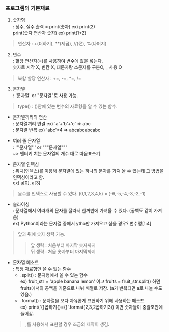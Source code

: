### 프로그램의 기본재료
1. 숫자형\
: 정수, 실수
출력 = print(숫자) ex) print(2)\
       print(숫자 연산자 숫자) ex) print(1+2)
>연산자 : +(더하기), **(제곱), //(몫), %(나머지)

2. 변수\
: 할당 연산자(=)를 사용하여 변수에 값을 넣는다.\
  숫자로 시작 X, 빈칸 X, 대문자랑 소문자를 구분O, _ 사용 O
>복합 할당 연산자 : +=, -=, *=, /=  

3. 문자열\
: '문자열' or "문자열"로 사용 가능.
>type() : ()안에 있는 변수의 자료형을 알 수 있는 함수.

- 문자열끼리의 연산\
: 문자열끼리 연결 ex) 'a'+'b'+'c' => abc\
: 문자열 반복 ex) 'abc'*4 => abcabcabcabc

- 여러 줄 문자열\
: '''문자열''' or """문자열"""\
~> 엔터키 치는 문자열의 개수 대로 따옴표쓰기

- 문자열 인덱싱\
: 위치(인덱스)를 이용해 문자열에 있는 하나의 문자를 가져 올 수 있는데 그 방법을 인덱싱이라고 함.\
ex) a[0], a[3]
>음수를 인덱스로 사용할 수 있다. (0,1,2,3,4,5) = (-6,-5,-4,-3,-2,-1)

- 슬라이싱\
: 문자열에서 여러개의 문자를 잘라서 한꺼번에 가져올 수 있다. (공백도 같이 가져옴)\
ex) Python이라는 문자열 중에서 ytho만 가져오고 싶을 경우? 변수명[1:4]
>앞과 뒤에 숫자 생략 가능.
>>앞 생략 : 처음부터 마지막 숫자까지\
>>뒤 생략 : 처음 숫자부터 마지막까지

- 문자열 메소드\
: 특정 자료형만 쓸 수 있는 함수
    - .split() : 문자형에서 쓸 수 있는 함수\
    ex) fruit_str = 'apple banana lemon' 이고 fruits = fruit_str.split() 하면\
    fruits에서의 공백을 기준으로 나눠 배열로 저장. (a가 반복되면 a로 나눌 수도 있음.)
    - .format() : 문자열을 보다 자유롭게 표현하기 위해 사용하는 메소드\
    ex) print('{}곱하기{}={}'.format(2,3,2곱하기3)) 이면 숫자들이 중괄호안에 들어감.
    >,를 사용해서 표현할 경우 조금의 제약이 생김.
